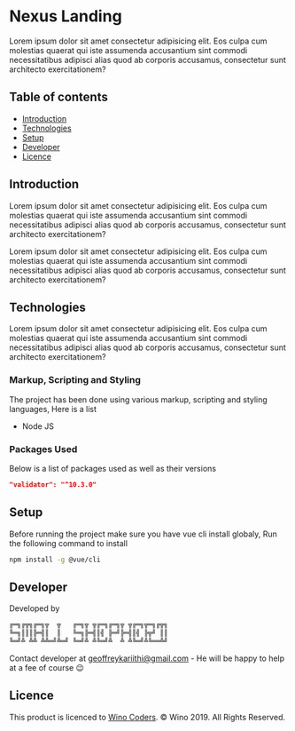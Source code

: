 # Nexus Landing
Lorem ipsum dolor sit amet consectetur adipisicing elit. Eos culpa cum molestias quaerat qui iste assumenda accusantium sint commodi necessitatibus adipisci alias quod ab corporis accusamus, consectetur sunt architecto exercitationem?

## Table of contents
* [Introduction](#introduction)
* [Technologies](#technologies)
* [Setup](#setup)
* [Developer](#developer)
* [Licence](#licence)

## Introduction
Lorem ipsum dolor sit amet consectetur adipisicing elit. Eos culpa cum molestias quaerat qui iste assumenda accusantium sint commodi necessitatibus adipisci alias quod ab corporis accusamus, consectetur sunt architecto exercitationem?

Lorem ipsum dolor sit amet consectetur adipisicing elit. Eos culpa cum molestias quaerat qui iste assumenda accusantium sint commodi necessitatibus adipisci alias quod ab corporis accusamus, consectetur sunt architecto exercitationem?

## Technologies
Lorem ipsum dolor sit amet consectetur adipisicing elit. Eos culpa cum molestias quaerat qui iste assumenda accusantium sint commodi necessitatibus adipisci alias quod ab corporis accusamus, consectetur sunt architecto exercitationem?

### Markup, Scripting and Styling
The project has been done using various markup, scripting and styling languages, Here is a list

- Node JS

### Packages Used
Below is a list of packages used as well as their versions

```json
"validator": "^10.3.0"
```

## Setup
Before running the project make sure you have vue cli install globaly, Run the following command to install

```bash
npm install -g @vue/cli
```

<!-- Execute the following commands to run the project
```bash
git clone https://gitlab.com/kimani-boilerplates/koa/koa-gateway.git koa-gateway
cd koa-gateway
npm install
npm run dev
```

To run in production follow the following steps
```bash
cd koa-gateway
cp .env_example .env
npm install -g pm2
npm install
pm2 start gateway.js
# make changes to the env file as per your configurations
``` -->


## Developer
Developed by
```bash
╔═╗╔╦╗╔═╗╦  ╦   ╔═╗╦ ╦╔═╗╔═╗╦ ╦╔═╗╦═╗╔╦╗
╚═╗║║║╠═╣║  ║   ╚═╗╠═╣║╣ ╠═╝╠═╣║╣ ╠╦╝ ║║
╚═╝╩ ╩╩ ╩╩═╝╩═╝ ╚═╝╩ ╩╚═╝╩  ╩ ╩╚═╝╩╚══╩╝
```

Contact developer at geoffreykariithi@gmail.com - He will be happy to help at a fee of course 😉

## Licence
This product is licenced to <a href="#">Wino Coders</a>. &copy; Wino 2019. All Rights Reserved.